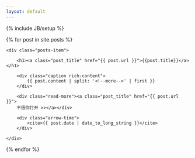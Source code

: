 ```yaml
---
layout: default
---
```

{% include JB/setup %}

<div class="text-post posts">

{% for post in site.posts %}

    <div class="posts-item">

        <h1><a class="post_title" href="{{ post.url }}">{{post.title}}</a></h1>

        <div class="caption rich-content">
            {{ post.content | split: '<!--more-->' | first }}
        </div>

        <div class="read-more"><a class="post_title" href="{{ post.url }}">
        不信你打开 >></a></div>

        <div class="arrow-time">
            <cite>{{ post.date | date_to_long_string }}</cite>
        </div>

    </div>

{% endfor %}

</div>
